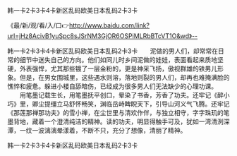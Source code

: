 韩一卡2卡3卡4卡新区乱码欧美日本乱码2卡3卡

《最/新/观/看/入/口👉http://www.baidu.com/link?url=jHz8AcivB1yuSpc8sJSrNM3GjOR6OSPiMLRbBTcVT1O&wd》--

韩一卡2卡3卡4卡新区乱码欧美日本乱码2卡3卡　　泥做的男人们，却常常在日常的细节中迷失自己的方向。他们如同儿时乡间泥做的娃娃，表面看起来质地坚硬，外表强悍，尤其那些镀了一层金粉的，更是神采飞扬，傲视群雄的铁男儿形象。但是，在男女围城里，这些遇水则溶，落地则裂的男人们，却再也难掩满脸的憔悴和疲惫。躲进小楼自舔暗伤，已经成为很多男人们无法缺少的心理功课。
　　用笔墨记载生长，用笔墨抚平创口，晕染了书香，芳香了功夫。还牢记《醉小巧》里，卿尘提缰立马舒怀畅笑，渊临岳峙睥睨天下，引导山河义气飞腾。还牢记《那莲那禅那功夫》的雪小禅，在尘世里与清欢作伴，与独立相守，字字珠玑的笔墨背地，藏着一个澄清纯洁的精神。读的功夫，明显得触手可及，犹如一湾清洌深潭，一纹一波漓漓晕漾着，不断不只，充分了想像，清丽了精神。





韩一卡2卡3卡4卡新区乱码欧美日本乱码2卡3卡
